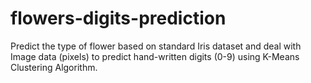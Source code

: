 # flowers-digits-prediction
Predict the type of flower based on standard Iris dataset and deal with Image data (pixels) to predict hand-written digits (0-9) using K-Means Clustering Algorithm.
